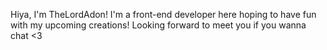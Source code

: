 Hiya, I'm TheLordAdon!
I'm a front-end developer here hoping to have fun with my upcoming creations!
Looking forward to meet you if you wanna chat <3

<!---
TheDoctorDoom/TheDoctorDoom is a ✨ special ✨ repository because its `README.md` (this file) appears on your GitHub profile.
You can click the Preview link to take a look at your changes.
--->
